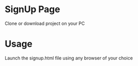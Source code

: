 # SignUp Page

Clone or download project on your PC

# Usage

Launch the signup.html file using any browser of your choice